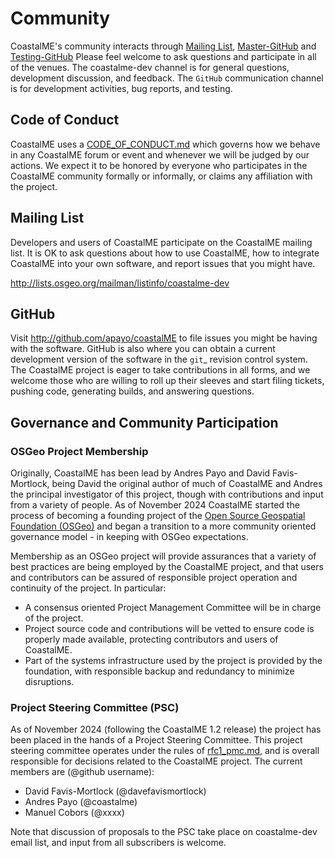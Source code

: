 # Community

CoastalME's community interacts through [Mailing List](https://lists.osgeo.org/mailman/listinfo/coastalme-dev), [Master-GitHub](https://github.com/apayo/CoastalME) and [Testing-GitHub](https://github.com/davefavismortlock/CoastalME_TESTING)
Please feel welcome to ask questions and participate in all of the venues.  The coastalme-dev channel is for general questions, development discussion, and feedback. The `GitHub` communication channel is for development activities, bug reports, and testing. 

## Code of Conduct

CoastalME uses a [CODE_OF_CONDUCT.md](../CODE_OF_CONDUCT.md) which governs how we behave in any CoastalME forum or event and whenever we will be judged by our actions. We expect it to be honored by everyone who participates in the CoastalME community formally or informally, or claims any  affiliation with the project.

## Mailing List

Developers and users of CoastalME participate on the CoastalME mailing list. It is OK to ask questions about how to use CoastalME, how to integrate CoastalME into your own software, and report issues that you might have.

http://lists.osgeo.org/mailman/listinfo/coastalme-dev


## GitHub

Visit http://github.com/apayo/coastalME to file issues you might be having with the software. GitHub is also where you can obtain a current development version of the software in the `git`_ revision control system. The CoastalME project is eager to take contributions in all forms, and we welcome those who are willing to roll up their sleeves and start filing tickets, pushing code, generating builds, and answering questions.


## Governance and Community Participation

### OSGeo Project Membership

Originally, CoastalME has been lead by Andres Payo and David Favis-Mortlock, being David the original author of much of CoastalME and Andres the principal investigator of this project, though with contributions and input from a variety of people. As of November 2024 CoastalME started the process of becoming a founding project of the [Open Source Geospatial Foundation (OSGeo)](https://www.osgeo.org/) and began a transition to a more community oriented governance model - in keeping with OSGeo expectations.

Membership as an OSGeo project will provide assurances that a variety of best practices are being employed by the CoastalME project, and that users and contributors can be assured of responsible project operation and continuity of the project. In particular:

- A consensus oriented Project Management Committee will be in charge of the project.
- Project source code and contributions will be vetted to ensure code is properly made available, protecting contributors and users of CoastalME.
- Part of the systems infrastructure used by the project is provided by the foundation, with responsible backup and redundancy to minimize disruptions.


### Project Steering Committee (PSC)

As of November 2024 (following the CoastalME 1.2 release) the project has been placed in the hands of a Project Steering Committee. This project steering committee operates under the rules of [rfc1_pmc.md](rfc/rfc1_pmc.md), and is overall responsible for decisions related to the CoastalME project. The current members are (@github username):

- David Favis-Mortlock (@davefavismortlock)
- Andres Payo 		   (@coastalme)
- Manuel Cobors        (@xxxx)

Note that discussion of proposals to the PSC take place on coastalme-dev email list, and input from all subscribers is welcome.
